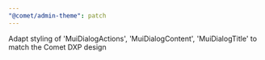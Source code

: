 ```yaml
---
"@comet/admin-theme": patch
---
```


Adapt styling of 'MuiDialogActions', 'MuiDialogContent', 'MuiDialogTitle' to match the Comet DXP design
